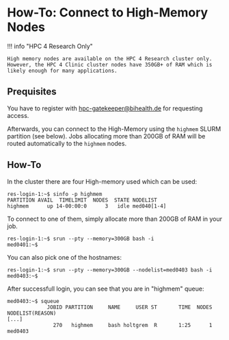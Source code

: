# How-To: Connect to High-Memory Nodes

!!! info "HPC 4 Research Only"

    High memory nodes are available on the HPC 4 Research cluster only.
    However, the HPC 4 Clinic cluster nodes have 350GB+ of RAM which is likely enough for many applications.

## Prequisites

You have to register with [hpc-gatekeeper@bihealth.de](mailto:hpc-gatekeeper@bihealth.de) for requesting access.

Afterwards, you can connect to the High-Memory using the `highmem` SLURM partition (see below).
Jobs allocating more than 200GB of RAM will be routed automatically to the `highmem` nodes.

## How-To

In the cluster there are four High-memory used which can be used:

```
res-login-1:~$ sinfo -p highmem
PARTITION AVAIL  TIMELIMIT  NODES  STATE NODELIST 
highmem      up 14-00:00:0      3   idle med040[1-4] 
```

To connect to one of them, simply allocate more than 200GB of RAM in your job.

```
res-login-1:~$ srun --pty --memory=300GB bash -i
med0401:~$
```

You can also pick one of the hostnames:

```
res-login-1:~$ srun --pty --memory=300GB --nodelist=med0403 bash -i
med0403:~$
```

After successfull login, you can see that you are in "highmem" queue:

```
med0403:~$ squeue
             JOBID PARTITION     NAME     USER ST       TIME  NODES NODELIST(REASON) 
[...]
               270   highmem     bash holtgrem  R       1:25      1 med0403 

```
